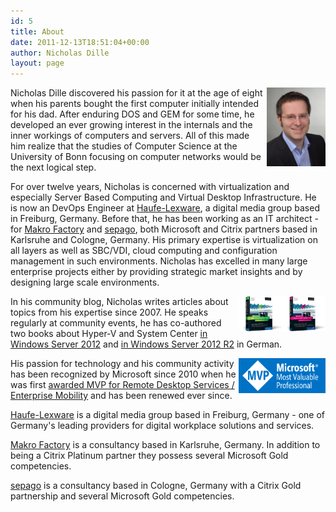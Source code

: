 ```yaml
---
id: 5
title: About
date: 2011-12-13T18:51:04+00:00
author: Nicholas Dille
layout: page
---
```


<img src="/media/nicholas.jpg" style="height: 9em; float: right; padding-left: 0,5em; margin: 0;"/>Nicholas Dille discovered his passion for it at the age of eight when his parents bought the first computer initially intended for his dad. After enduring DOS and GEM for some time, he developed an ever growing interest in the internals and the inner workings of computers and servers. All of this made him realize that the studies of Computer Science at the University of Bonn focusing on computer networks would be the next logical step.

For over twelve years, Nicholas is concerned with virtualization and especially Server Based Computing and Virtual Desktop Infrastructure. He is now an DevOps Engineer at [Haufe-Lexware](https://www.haufe-lexware.com/), a digital media group based in Freiburg, Germany. Before that, he has been working as an IT architect - for [Makro Factory](http://www.makrofactory.com/) and [sepago](http://www.sepago.de/), both Microsoft and Citrix partners based in Karlsruhe and Cologne, Germany. His primary expertise is virtualization on all layers as well as SBC/VDI, cloud computing and configuration management in such environments. Nicholas has excelled in many large enterprise projects either by providing strategic market insights and by designing large scale environments.

<img src="/media/Book-HyperV-2012.png" style="height: 4em; float: right; padding-left: 0,5em; margin: 0;"/><img src="/media/Book-HyperV-2012R2.png" style="height: 4em; float: right; padding-left: 0,5em; margin: 0;"/>In his community blog, Nicholas writes articles about topics from his expertise since 2007. He speaks regularly at  community events, he has co-authored two books about Hyper-V and System Center [in Windows Server 2012](https://www.rheinwerk-verlag.de/microsoft-hyper-v-und-system-center_3276/) and [in Windows Server 2012 R2](https://www.rheinwerk-verlag.de/microsoft-hyper-v-und-system-center_3570/) in German.

<img src="/media/mvp_logo.png" style="height: 4em; float: right; padding-left: 0,5em; margin: 0;"/>His passion for technology and his community activity has been recognized by Microsoft since 2010 when he was first [awarded MVP for Remote Desktop Services / Enterprise Mobility](https://mvp.microsoft.com/en-us/PublicProfile/4029117?fullName=Nicholas%20%20Dille) and has been renewed ever since.

[Haufe-Lexware](https://www.haufe-lexware.com/) is a digital media group based in Freiburg, Germany - one of Germany's leading providers for digital workplace solutions and services.

[Makro Factory](http://www.makrofactory.com/) is a consultancy based in Karlsruhe, Germany. In addition to being a Citrix Platinum partner they possess several Microsoft Gold competencies.

[sepago](https://www.sepago.de) is a consultancy based in Cologne, Germany with a Citrix Gold partnership and several Microsoft Gold competencies.